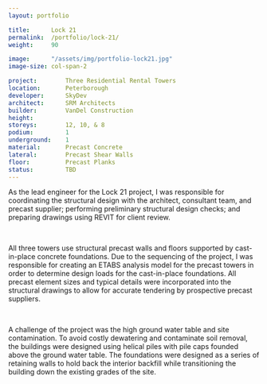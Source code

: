 ```yaml
---
layout: portfolio

title:      Lock 21
permalink:  /portfolio/lock-21/
weight:     90

image:      "/assets/img/portfolio-lock21.jpg"
image-size: col-span-2

project:        Three Residential Rental Towers
location:       Peterborough
developer:      SkyDev
architect:      SRM Architects
builder:        VanDel Construction
height:         
storeys:        12, 10, & 8
podium:         1
underground:    1
material:       Precast Concrete
lateral:        Precast Shear Walls
floor:          Precast Planks
status:         TBD
---
```


<div id="content">
    <p>As the lead engineer for the Lock 21 project, I was responsible for coordinating the structural design with the architect, consultant team, and precast supplier; performing preliminary structural design checks; and preparing drawings using REVIT for client review.</p>
    <br>
    <p>All three towers use structural precast walls and floors supported by cast-in-place concrete foundations. Due to the sequencing of the project, I was responsible for creating an ETABS analysis model for the precast towers in order to determine design loads for the cast-in-place foundations. All precast element sizes and typical details were incorporated into the structural drawings to allow for accurate tendering by prospective precast suppliers.</p>
    <br>
    <p>A challenge of the project was the high ground water table and site contamination. To avoid costly dewatering and contaminate soil removal, the buildings were designed using helical piles with pile caps founded above the ground water table. The foundations were designed as a series of retaining walls to hold back the interior backfill while transitioning the building down the existing grades of the site.</p>
</div>